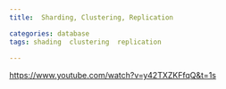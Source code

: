 ```yaml
---
title:  Sharding, Clustering, Replication

categories: database 
tags: shading  clustering  replication
 
---
```


  
  
https://www.youtube.com/watch?v=y42TXZKFfqQ&t=1s  
